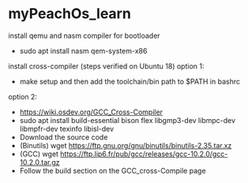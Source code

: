 # myPeachOs_learn

install qemu and nasm compiler for bootloader
 - sudo apt install nasm qem-system-x86

install cross-compiler (steps verified on Ubuntu 18)
option 1: 
 - make setup and then add the toolchain/bin path to $PATH in bashrc

option 2:
 - https://wiki.osdev.org/GCC_Cross-Compiler
 - sudo apt install build-essential bison flex libgmp3-dev libmpc-dev libmpfr-dev texinfo libisl-dev
 - Download the source code 
 - (Binutils) wget https://ftp.gnu.org/gnu/binutils/binutils-2.35.tar.xz
 - (GCC) wget https://ftp.lip6.fr/pub/gcc/releases/gcc-10.2.0/gcc-10.2.0.tar.gz
 - Follow the build section on the GCC_cross-Compile page
